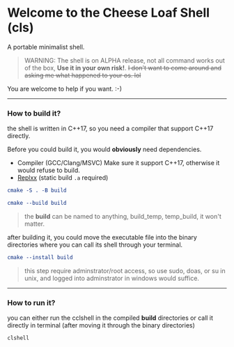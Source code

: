 # Welcome to the Cheese Loaf Shell (cls)
A portable minimalist shell.

> WARNING: The shell is on ALPHA release, not all command works out of the box,
> **Use it in your own risk!**.
> ~~I don't want to come around and asking me what happened to your os. lol~~

You are welcome to help if you want. :-)

---
### How to build it?
the shell is written in C++17, so you need a compiler that support C++17 directly.

Before you could build it, you would **obviously** need dependencies.
+ Compiler (GCC/Clang/MSVC) Make sure it support C++17, otherwise it would refuse to build.
+ [Replxx](https://github.com/AmokHuginnsson/replxx) (static build `.a` required)

```cmake
cmake -S . -B build
```
```cmake
cmake --build build
```
> the **build** can be named to anything, build_temp, temp_build, it won't matter.

after building it, you could move the executable file into the binary directories where you can call its shell through your terminal.
```cmake
cmake --install build
```
> this step require adminstrator/root access, so use sudo, doas, or su in unix, and logged into adminstrator in windows would suffice.

---
### How to run it?
you can either run the cclshell in the compiled **build** directories or call it directly in terminal (after moving it through the binary directories)
```shell
clshell
```
